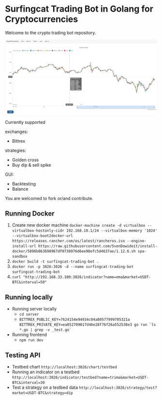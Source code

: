 # Surfingcat Trading Bot in Golang for Cryptocurrencies
Welcome to the crypto trading bot repository.

![CryptoPomeranina](/docs/testbed_chart.png)

Currently supported

exchanges:
- Bittrex

strategies:
- Golden cross
- Buy dip & sell spike

GUI:
- Backtesting
- Balance

You are welcomed to fork or/and contribute.


## Running Docker
1. Create new docker machine `docker-machine create -d virtualbox --virtualbox-hostonly-cidr 192.168.10.1/24 --virtualbox-memory '1024' --virtualbox-boot2docker-url https://releases.rancher.com/os/latest/rancheros.iso --engine-install-url https://raw.githubusercontent.com/SvenDowideit/install-docker/5896b863698967df0738976d6ee98efc5d4637ae/1.12.6.sh spa-sandbox`
2. `docker build -t surfingcat-trading-bot .`
3. `docker run -p 3026:3026 -d --name surfingcat-trading-bot surfingcat-trading-bot`
4. `curl "http://192.168.33.100:3026/indicator?name=ema&market=USDT-BTC&interval=50"`

## Running locally

- Running server locally 
    - `cd server`
    - ``BITTREX_PUBLIC_KEY=7624154e94934c04a80577999705321a BITTREX_PRIVATE_KEY=ea052709017d46e28f76f26a552538e3 go run `ls *.go | grep -v _test.go` ``
- Running frontend 
    - `npm run dev`

## Testing API

- Testbed chart `http://localhost:3026/chart/testbed`
- Running an indicator on a testbed `http://localhost:3026/indicator/testbed?name=trima&market=USDT-BTC&interval=30`
- Test a strategy on a testbed data `http://localhost:3026/strategy/test?market=USDT-BTC&strategy=dip`

